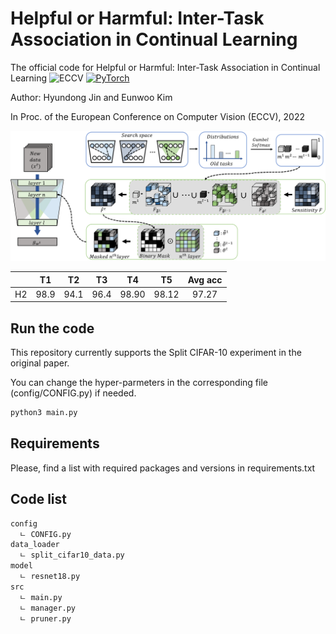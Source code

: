 # Helpful or Harmful: Inter-Task Association in Continual Learning

The official code for Helpful or Harmful: Inter-Task Association in Continual Learning ![ECCV](https://img.shields.io/badge/ECCV-2022-blue) [![PyTorch](https://img.shields.io/badge/pytorch-1.8.0-%237732a8?style=flat-square&logo=PyTorch&color=EE4C2C)](https://pytorch.org/)

Author: Hyundong Jin and Eunwoo Kim 

In Proc. of the European Conference on Computer Vision (ECCV), 2022 

<div align="center">

![h2](images/H_2_ECCV_2022.png)

</div>

|               |   T1   |   T2   |   T3   |   T4   |   T5   |  Avg acc  |
|:-------------:|:------:|:------:|:------:|:------:|:------:|:---------:|
| H2            |  98.9  |  94.1  |  96.4  | 98.90  |  98.12 |   97.27   |

## Run the code

This repository currently supports the Split CIFAR-10 experiment in the original paper.
  
You can change the hyper-parmeters in the corresponding file (config/CONFIG.py) if needed.
  
```bash
python3 main.py
```
  
## Requirements 
  
Please, find a list with required packages and versions in requirements.txt

## Code list 

```bash
config
  ㄴ CONFIG.py
data_loader
  ㄴ split_cifar10_data.py
model
  ㄴ resnet18.py
src 
  ㄴ main.py
  ㄴ manager.py
  ㄴ pruner.py
```
